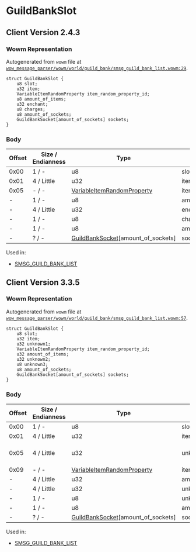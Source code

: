 # GuildBankSlot

## Client Version 2.4.3

### Wowm Representation

Autogenerated from `wowm` file at [`wow_message_parser/wowm/world/guild_bank/smsg_guild_bank_list.wowm:29`](https://github.com/gtker/wow_messages/tree/main/wow_message_parser/wowm/world/guild_bank/smsg_guild_bank_list.wowm#L29).
```rust,ignore
struct GuildBankSlot {
    u8 slot;
    u32 item;
    VariableItemRandomProperty item_random_property_id;
    u8 amount_of_items;
    u32 enchant;
    u8 charges;
    u8 amount_of_sockets;
    GuildBankSocket[amount_of_sockets] sockets;
}
```
### Body

| Offset | Size / Endianness | Type | Name | Description | Comment |
| ------ | ----------------- | ---- | ---- | ----------- | ------- |
| 0x00 | 1 / - | u8 | slot |  |  |
| 0x01 | 4 / Little | u32 | item |  |  |
| 0x05 | - / - | [VariableItemRandomProperty](../types/variable-item-random-property.md) | item_random_property_id |  |  |
| - | 1 / - | u8 | amount_of_items |  |  |
| - | 4 / Little | u32 | enchant |  |  |
| - | 1 / - | u8 | charges |  |  |
| - | 1 / - | u8 | amount_of_sockets |  |  |
| - | ? / - | [GuildBankSocket](guildbanksocket.md)[amount_of_sockets] | sockets |  |  |


Used in:
* [SMSG_GUILD_BANK_LIST](smsg_guild_bank_list.md)

## Client Version 3.3.5

### Wowm Representation

Autogenerated from `wowm` file at [`wow_message_parser/wowm/world/guild_bank/smsg_guild_bank_list.wowm:57`](https://github.com/gtker/wow_messages/tree/main/wow_message_parser/wowm/world/guild_bank/smsg_guild_bank_list.wowm#L57).
```rust,ignore
struct GuildBankSlot {
    u8 slot;
    u32 item;
    u32 unknown1;
    VariableItemRandomProperty item_random_property_id;
    u32 amount_of_items;
    u32 unknown2;
    u8 unknown3;
    u8 amount_of_sockets;
    GuildBankSocket[amount_of_sockets] sockets;
}
```
### Body

| Offset | Size / Endianness | Type | Name | Description | Comment |
| ------ | ----------------- | ---- | ---- | ----------- | ------- |
| 0x00 | 1 / - | u8 | slot |  |  |
| 0x01 | 4 / Little | u32 | item |  |  |
| 0x05 | 4 / Little | u32 | unknown1 |  | 3.3.0 (0x8000, 0x8020) |
| 0x09 | - / - | [VariableItemRandomProperty](../types/variable-item-random-property.md) | item_random_property_id |  |  |
| - | 4 / Little | u32 | amount_of_items |  |  |
| - | 4 / Little | u32 | unknown2 |  |  |
| - | 1 / - | u8 | unknown3 |  |  |
| - | 1 / - | u8 | amount_of_sockets |  |  |
| - | ? / - | [GuildBankSocket](guildbanksocket.md)[amount_of_sockets] | sockets |  |  |


Used in:
* [SMSG_GUILD_BANK_LIST](smsg_guild_bank_list.md)

